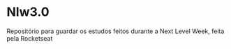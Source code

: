 # Nlw3.0
 Repositório para guardar os estudos feitos durante a Next Level Week, feita pela Rocketseat
